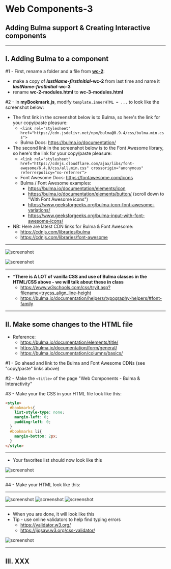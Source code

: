 # Web Components-3
## Adding Bulma support & Creating Interactive components

<hr>

## I. Adding Bulma to a component

#1 - First, rename a folder and a file from [**wc-2**](./wc-2.md):
    
  - make a copy of ***lastName*-*firstInitial*-wc-2** from last time and name it ***lastName*-*firstInitial*-wc-3**
  - rename **wc-2-modules.html** to **wc-3-modules.html**
    
    
#2 - In **myBookmark.js**, modify `template.innerHTML = ...` to look like the screenshot below:

- The first link in the screenshot below is to Bulma, so here's the link for your copy/paste pleasure: 
  - `<link rel="stylesheet" href="https://cdn.jsdelivr.net/npm/bulma@0.9.4/css/bulma.min.css">`
  - Bulma Docs: https://bulma.io/documentation/
- The second link in the screenshot below is to the Font Awesome library, so here's the link for your copy/paste pleasure:
  - `<link rel="stylesheet" href="https://cdnjs.cloudflare.com/ajax/libs/font-awesome/6.4.0/css/all.min.css" crossorigin="anonymous" referrerpolicy="no-referrer">`
  - Font Awesome Docs: https://fontawesome.com/icons
  - Bulma / Font Awesome examples:
    - https://bulma.io/documentation/elements/icon
    - https://bulma.io/documentation/elements/button/ (scroll down to "With Font Awesome icons")
    - https://www.geeksforgeeks.org/bulma-icon-font-awesome-variations/
    - https://www.geeksforgeeks.org/bulma-input-with-font-awesome-icons/
- NB: Here are latest CDN links for Bulma & Font Awesome:
  - https://cdnjs.com/libraries/bulma
  - https://cdnjs.com/libraries/font-awesome

<hr>

![screenshot](_images/_wc/wc-3A.png)

![screenshot](_images/_wc/wc-3B.png)

<hr>

- ***There is A LOT of vanilla CSS and use of Bulma classes in the HTML/CSS above - we will talk about these in class**
  - https://www.w3schools.com/css/tryit.asp?filename=trycss_align_line-height
  - https://bulma.io/documentation/helpers/typography-helpers/#font-family

<hr>

## II. Make some changes to the HTML file

- Reference:
  - https://bulma.io/documentation/elements/title/
  - https://bulma.io/documentation/form/general/
  - https://bulma.io/documentation/columns/basics/

#1 - Go ahead and link to the Bulma and Font Awesome CDNs (see "copy/paste" links above)

#2 - Make the `<title>` of the page "Web Components - Bulma & Interactivity"

#3 - Make your the CSS in your HTML file look like this:

```html
<style>
  #bookmarks{
    list-style-type: none;
    margin-left: 0;
    padding-left: 0;
  }
  #bookmarks li{
    margin-bottom: 2px;
  }
</style>
```

<hr>

- Your favorites list should now look like this

![screenshot](_images/_wc/wc-3G.png)

<hr>

#4 - Make your HTML look like this:

<hr>

![screenshot](_images/_wc/wc-3C.png)
![screenshot](_images/_wc/wc-3D.png)
![screenshot](_images/_wc/wc-3E.png)

<hr>

- When you are done, it will look like this
- Tip - use online validators to help find typing errors
  - https://validator.w3.org/
  - https://jigsaw.w3.org/css-validator/
 
![screenshot](_images/_wc/wc-3F.png)

<hr>

## III. XXX
